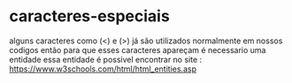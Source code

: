 # caracteres-especiais
alguns caracteres como (<) e (>) já são utilizados normalmente em nossos codigos então para que esses caracteres apareçam é necessario uma entidade essa entidade é possivel encontrar no site : https://www.w3schools.com/html/html_entities.asp
